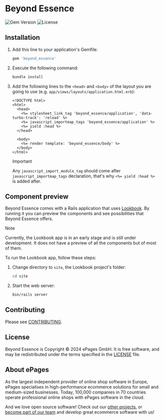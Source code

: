 # Beyond Essence

![Gem Version](https://img.shields.io/gem/v/beyond_essence)
![License](https://img.shields.io/github/license/ePages-de/beyond_essence)

## Installation

1. Add this line to your application's Gemfile:

    ```ruby
    gem 'beyond_essence'
    ```

1. Execute the following command:

    ```bash
    bundle install
    ```

1. Add the following lines to the `<head>` and `<body>` of the layout you are going to use (e.g. `app/views/layouts/application.html.erb`):

    ```erb
    <!DOCTYPE html>
    <html>
      <head>
        <%= stylesheet_link_tag 'beyond_essence/application', 'data-turbo-track': 'reload' %>
        <%= javascript_importmap_tags 'beyond_essence/application' %>
        <%= yield :head %>
      </head>

      <body>
        <%= render template: 'beyond_essence/body' %>
      </body>
    </html>
    ```

    > [!IMPORTANT]
    > Any `javascript_import_module_tag` should come after `javascript_importmap_tags` declaration, that's why `<%= yield :head %>` is added after.

## Component preview

Beyond Essence comes with a Rails application that uses [Lookbook](https://lookbook.build/). By running it you can preview the components and see possibilities that Beyond Essence offers.

> [!NOTE]
> Currently, the Lookbook app is in an early stage and is still under development. It does not have a preview of all the components but of most of them.

To run the Lookbook app, follow these steps:

1. Change directory to `site`, the Lookbook project's folder:

    ```bash
    cd site
    ```

2. Start the web server:

    ```bash
    bin/rails server
    ```

## Contributing

Please see [CONTRIBUTING](https://github.com/ePages-de/beyond_essence/blob/main/CONTRIBUTING.md).

## License

Beyond Essence is Copyright © 2024 ePages GmbH. It is free software, and may be redistributed under the terms specified in the [LICENSE](https://github.com/ePages-de/beyond_essence/blob/main/LICENSE) file.

## About ePages

As the largest independent provider of online shop software in Europe, ePages specialises in high-performance ecommerce solutions for small and medium-sized businesses.
Today, 100,000 companies in 70 countries operate professional online shops with ePages software in the cloud.

And we love open source software!
Check out our [other projects](https://github.com/ePages-de), or [become part of our team](https://developer.epages.com/devjobs/) and develop great ecommerce software with us!
